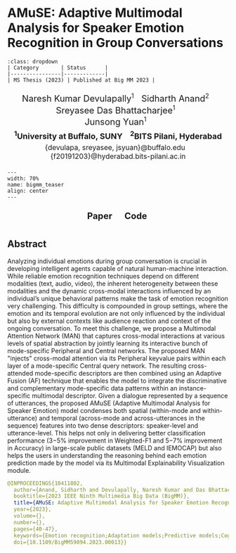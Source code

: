 # AMuSE: Adaptive Multimodal Analysis for Speaker Emotion Recognition in Group Conversations

```{admonition} Project details
:class: dropdown
| Category       | Status      |
|----------------|-------------|
| MS Thesis (2023) | Published at Big MM 2023 |
```

<head>
  <style>
    .author-container {
      text-align: center;
      /* font-family: "Times New Roman", Times, serif; */
      /* background: white; */
      /* padding: 15px; */
      width: fit-content;
      margin: 20px auto;
      /* border: 2px solid black; */
      /* border-radius: 8px; */
      /* box-shadow: 4px 4px 10px rgba(0, 0, 0, 0.2); */
    }
    .author-names {
      font-size: 20px;
      /* font-weight: bold; */
    }
    .author-names sup {
      font-size: 14px;
    }
    .affiliations {
      font-size: 18px;
      margin-top: 5px;
      font-weight: bold;
    }
    .emails {
      font-size: 16px;
      margin-top: 5px;
    }
  </style>
</head>

<div class="author-container">
<!-- Author Names -->
<div class="author-names">
    Naresh Kumar Devulapally<sup>1</sup> &nbsp;
    Sidharth Anand<sup>2</sup> &nbsp;
    Sreyasee Das Bhattacharjee<sup>1</sup> &nbsp;
    <br>
    Junsong Yuan<sup>1</sup> &nbsp;
</div>

<!-- Affiliations -->
<div class="affiliations">
    <sup>1</sup>University at Buffalo, SUNY &nbsp;&nbsp;
    <sup>2</sup>BITS Pilani, Hyderabad
</div>

<!-- Emails -->
<div class="emails">
    {devulapa, sreyasee, jsyuan}@buffalo.edu &nbsp;&nbsp;
    {f20191203}@hyderabad.bits-pilani.ac.in
</div>
</div>

```{figure} figures/bigmm-23-teaser.png
---
width: 70%
name: bigmm_teaser
align: center
---
```

<head>
  <link rel="stylesheet" href="https://cdnjs.cloudflare.com/ajax/libs/font-awesome/6.4.2/css/all.min.css">
  <style>
    .content {
      text-align: center;
    }
    .social-icons {
      text-align: center;
      margin-top: 10px;
    }
    .social-icons a {
      text-decoration: none;
      font-size: 20px;
      font-weight: bold;
      margin: 10px;
      color: inherit;
      display: inline-block;
    }
    .social-icons i {
      margin-right: 6px;
    }
  </style>
</head>

<div class="social-icons">
    <a href="https://ieeexplore.ieee.org/abstract/document/10411802" class="button">Paper</a>&nbsp;
    <a href="https://github.com/neuralnaresh/multimodal-emotion-recognition" class="button">Code</a>&nbsp;
    <!-- <a href="#" class="button">Slides</a>&nbsp; -->
</div>

## Abstract

Analyzing individual emotions during group conversation is crucial in developing intelligent agents capable of natural human-machine interaction. While reliable emotion recognition techniques depend on different modalities (text, audio, video), the inherent heterogeneity between these modalities and the dynamic cross-modal interactions influenced by an individual’s unique behavioral patterns make the task of emotion recognition very challenging. This difficulty is compounded in group settings, where the emotion and its temporal evolution are not only influenced by the individual but also by external contexts like audience reaction and context of the ongoing conversation. To meet this challenge, we propose a Multimodal Attention Network (MAN) that captures cross-modal interactions at various levels of spatial abstraction by jointly learning its interactive bunch of mode-specific Peripheral and Central networks. The proposed MAN "injects" cross-modal attention via its Peripheral keyvalue pairs within each layer of a mode-specific Central query network. The resulting cross-attended mode-specific descriptors are then combined using an Adaptive Fusion (AF) technique that enables the model to integrate the discriminative and complementary mode-specific data patterns within an instance-specific multimodal descriptor. Given a dialogue represented by a sequence of utterances, the proposed AMuSE (Adaptive Multimodal Analysis for Speaker Emotion) model condenses both spatial (within-mode and within-utterance) and temporal (across-mode and across-utterances in the sequence) features into two dense descriptors: speaker-level and utterance-level. This helps not only in delivering better classification performance (3−5% improvement in Weighted-F1 and 5−7% improvement in Accuracy) in large-scale public datasets (MELD and IEMOCAP) but also helps the users in understanding the reasoning behind each emotion prediction made by the model via its Multimodal Explainability Visualization module.

```yaml
@INPROCEEDINGS{10411802,
  author={Anand, Sidharth and Devulapally, Naresh Kumar and Das Bhattacharjee, Sreyasee and Yuan, Junsong and Chang, Yu-Ping},
  booktitle={2023 IEEE Ninth Multimedia Big Data (BigMM)}, 
  title={AMuSE: Adaptive Multimodal Analysis for Speaker Emotion Recognition in Group Conversations}, 
  year={2023},
  volume={},
  number={},
  pages={40-47},
  keywords={Emotion recognition;Adaptation models;Predictive models;Cognition;Sensors;Reliability;Task analysis;Emotion Recognition;Multimodal Sensing;Supervised Learning},
  doi={10.1109/BigMM59094.2023.00013}}
```